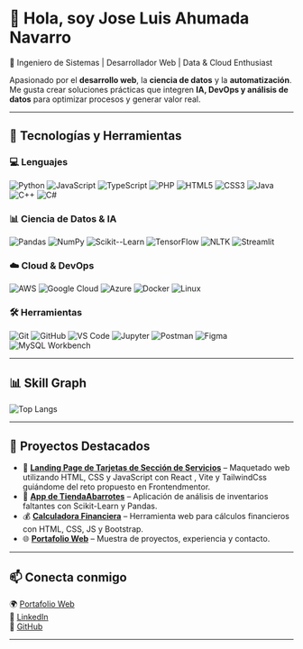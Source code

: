# 👋 Hola, soy Jose Luis Ahumada Navarro  

🚀 Ingeniero de Sistemas | Desarrollador Web | Data & Cloud Enthusiast  

Apasionado por el **desarrollo web**, la **ciencia de datos** y la **automatización**. Me gusta crear soluciones prácticas que integren **IA, DevOps y análisis de datos** para optimizar procesos y generar valor real.  

---

## 🔧 Tecnologías y Herramientas  

### 💻 Lenguajes  
![Python](https://img.shields.io/badge/Python-3776AB?style=for-the-badge&logo=python&logoColor=white)
![JavaScript](https://img.shields.io/badge/JavaScript-F7DF1E?style=for-the-badge&logo=javascript&logoColor=black)
![TypeScript](https://img.shields.io/badge/TypeScript-3178C6?style=for-the-badge&logo=typescript&logoColor=white)
![PHP](https://img.shields.io/badge/PHP-777BB4?style=for-the-badge&logo=php&logoColor=white)
![HTML5](https://img.shields.io/badge/HTML5-E34F26?style=for-the-badge&logo=html5&logoColor=white)
![CSS3](https://img.shields.io/badge/CSS3-1572B6?style=for-the-badge&logo=css3&logoColor=white)
![Java](https://img.shields.io/badge/Java-007396?style=for-the-badge&logo=java&logoColor=white)
![C++](https://img.shields.io/badge/C++-00599C?style=for-the-badge&logo=c%2b%2b&logoColor=white)
![C#](https://img.shields.io/badge/C%23-239120?style=for-the-badge&logo=c-sharp&logoColor=white)

### 📊 Ciencia de Datos & IA  
![Pandas](https://img.shields.io/badge/Pandas-150458?style=for-the-badge&logo=pandas&logoColor=white)
![NumPy](https://img.shields.io/badge/NumPy-013243?style=for-the-badge&logo=numpy&logoColor=white)
![Scikit--Learn](https://img.shields.io/badge/Scikit--Learn-F7931E?style=for-the-badge&logo=scikit-learn&logoColor=white)
![TensorFlow](https://img.shields.io/badge/TensorFlow-FF6F00?style=for-the-badge&logo=tensorflow&logoColor=white)
![NLTK](https://img.shields.io/badge/NLTK-154360?style=for-the-badge)
![Streamlit](https://img.shields.io/badge/Streamlit-FF4B4B?style=for-the-badge&logo=streamlit&logoColor=white)

### ☁️ Cloud & DevOps  
![AWS](https://img.shields.io/badge/AWS-232F3E?style=for-the-badge&logo=amazon-aws&logoColor=white)
![Google Cloud](https://img.shields.io/badge/Google%20Cloud-4285F4?style=for-the-badge&logo=google-cloud&logoColor=white)
![Azure](https://img.shields.io/badge/Azure-0078D4?style=for-the-badge&logo=microsoft-azure&logoColor=white)
![Docker](https://img.shields.io/badge/Docker-2496ED?style=for-the-badge&logo=docker&logoColor=white)
![Linux](https://img.shields.io/badge/Linux-FCC624?style=for-the-badge&logo=linux&logoColor=black)

### 🛠️ Herramientas  
![Git](https://img.shields.io/badge/Git-F05032?style=for-the-badge&logo=git&logoColor=white)
![GitHub](https://img.shields.io/badge/GitHub-181717?style=for-the-badge&logo=github&logoColor=white)
![VS Code](https://img.shields.io/badge/VS%20Code-0078d7?style=for-the-badge&logo=visual-studio-code&logoColor=white)
![Jupyter](https://img.shields.io/badge/Jupyter-F37626?style=for-the-badge&logo=jupyter&logoColor=white)
![Postman](https://img.shields.io/badge/Postman-FF6C37?style=for-the-badge&logo=postman&logoColor=white)
![Figma](https://img.shields.io/badge/Figma-F24E1E?style=for-the-badge&logo=figma&logoColor=white)
![MySQL Workbench](https://img.shields.io/badge/MySQL_Workbench-4479A1?style=for-the-badge&logo=mysql&logoColor=white)

---

## 📊 Skill Graph  
![Top Langs](https://github-readme-stats.vercel.app/api/top-langs/?username=Joseberseker&layout=compact&theme=radical)  

---

## 📌 Proyectos Destacados  

- 🔧 **[Landing Page de Tarjetas de Sección de Servicios](https://github.com/Joseberseker/maquetado-seccion-servicios)** – Maquetado web utilizando HTML, CSS y JavaScript con React , Vite y TailwindCss guiándome del reto propuesto en Frontendmentor.  
- 🛒 **[App de TiendaAbarrotes](https://github.com/Joseberseker/TiendaAbarrotes)** – Aplicación de análisis de inventarios faltantes con Scikit-Learn y Pandas.  
- 💰 **[Calculadora Financiera](https://github.com/Joseberseker/calculadora-financiera)** – Herramienta web para cálculos financieros con HTML, CSS, JS y Bootstrap.  
- 🌐 **[Portafolio Web](https://jose-ahumada.netlify.app/)** – Muestra de proyectos, experiencia y contacto.  

---

## 📫 Conecta conmigo  

🌍 [Portafolio Web](https://jose-ahumada.netlify.app/)  
💼 [LinkedIn](https://www.linkedin.com/in/jose-ahumada-navarro/)  
🐙 [GitHub](https://github.com/Joseberseker)  

---
